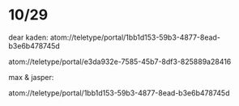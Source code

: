 # 10/29
dear kaden: 
atom://teletype/portal/1bb1d153-59b3-4877-8ead-b3e6b478745d


atom://teletype/portal/e3da932e-7585-45b7-8df3-825889a28416


max & jasper: 


atom://teletype/portal/1bb1d153-59b3-4877-8ead-b3e6b478745d
